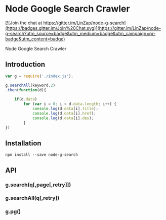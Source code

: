 # Node Google Search Crawler

[![Join the chat at https://gitter.im/LinZap/node-g-search](https://badges.gitter.im/Join%20Chat.svg)](https://gitter.im/LinZap/node-g-search?utm_source=badge&utm_medium=badge&utm_campaign=pr-badge&utm_content=badge)

Node Google Search Crawler

## Introduction
```js
var g = require('./index.js');

g.searchAll(keyword,2)
.then(function(d){
	
	if(d.data)
		for (var i = 0; i < d.data.length; i++) {
			console.log(d.data[i].title);
			console.log(d.data[i].href);
			console.log(d.data[i].des);
		}
})

```

## Installation

	npm install --save node-g-search


## API

### g.search(q[,page[,retry]])

### g.searchAll(q[,retry])

### g.pg()
